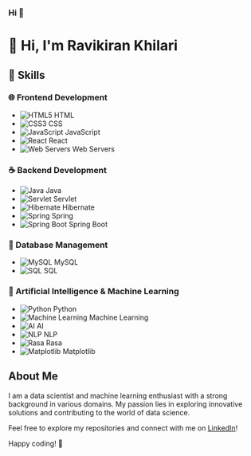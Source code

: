 ### Hi 👋

<!--
**Ravikiran004/Ravikiran004** is a ✨ _special_ ✨ repository because its `README.md` (this file) appears on your GitHub profile.

Here are some ideas to get you started:

- 🔭 I’m currently working on ...
- 🌱 I’m currently learning ...
- 👯 I’m looking to collaborate on ...
- 🤔 I’m looking for help with ...
- 💬 Ask me about ...
- 📫 How to reach me: ...
- 😄 Pronouns: ...
- ⚡ Fun fact: ...
-->


# 👋 Hi, I'm Ravikiran Khilari

## 🚀 Skills

### 🌐 Frontend Development
- ![HTML5](https://img.shields.io/badge/HTML5-E34F26?style=flat&logo=html5&logoColor=white) HTML
- ![CSS3](https://img.shields.io/badge/CSS3-1572B6?style=flat&logo=css3&logoColor=white) CSS
- ![JavaScript](https://img.shields.io/badge/JavaScript-F7DF1E?style=flat&logo=javascript&logoColor=black) JavaScript
- ![React](https://img.shields.io/badge/React-61DAFB?style=flat&logo=react&logoColor=black) React
- ![Web Servers](https://img.shields.io/badge/Web%20Servers-0088CC?style=flat&logo=apache&logoColor=white) Web Servers

### ☕ Backend Development
- ![Java](https://img.shields.io/badge/Java-007396?style=flat&logo=java&logoColor=white) Java
- ![Servlet](https://img.shields.io/badge/Servlet-323330?style=flat&logo=java&logoColor=white) Servlet
- ![Hibernate](https://img.shields.io/badge/Hibernate-59666C?style=flat&logo=hibernate&logoColor=white) Hibernate
- ![Spring](https://img.shields.io/badge/Spring-6DB33F?style=flat&logo=spring&logoColor=white) Spring
- ![Spring Boot](https://img.shields.io/badge/Spring%20Boot-6DB33F?style=flat&logo=springboot&logoColor=white) Spring Boot

### 💾 Database Management
- ![MySQL](https://img.shields.io/badge/MySQL-4479A1?style=flat&logo=mysql&logoColor=white) MySQL
- ![SQL](https://img.shields.io/badge/SQL-CC2927?style=flat&logo=microsoft-sql-server&logoColor=white) SQL

### 🤖 Artificial Intelligence & Machine Learning
- ![Python](https://img.shields.io/badge/Python-3776AB?style=flat&logo=python&logoColor=white) Python
- ![Machine Learning](https://img.shields.io/badge/Machine%20Learning-FF6F00?style=flat&logo=tensorflow&logoColor=white) Machine Learning
- ![AI](https://img.shields.io/badge/Artificial%20Intelligence-8A2BE2?style=flat&logo=openai&logoColor=white) AI
- ![NLP](https://img.shields.io/badge/NLP-008080?style=flat&logo=spacy&logoColor=white) NLP
- ![Rasa](https://img.shields.io/badge/Rasa-5A5A5A?style=flat&logo=rasa&logoColor=white) Rasa
- ![Matplotlib](https://img.shields.io/badge/Matplotlib-11557C?style=flat&logo=plotly&logoColor=white) Matplotlib



## About Me

I am a data scientist and machine learning enthusiast with a strong background in various domains. My passion lies in exploring innovative solutions and contributing to the world of data science.

Feel free to explore my repositories and connect with me on [LinkedIn](#)!

Happy coding! 🚀
